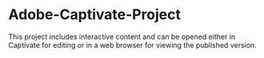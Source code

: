 # Adobe-Captivate-Project
This project includes interactive content and can be opened either in Captivate for editing or in a web browser for viewing the published version.
